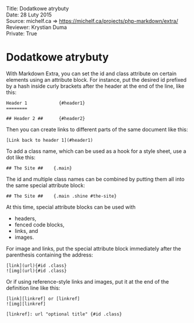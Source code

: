 Title: 		Dodatkowe atrybuty  
Date: 		28 Luty 2015  
Source:     michelf.ca => https://michelf.ca/projects/php-markdown/extra/  
Reviewer:	Krystian Duma  
Private:	True  

# Dodatkowe atrybuty

With Markdown Extra, you can set the id and class attribute on certain elements using an attribute block. For instance, put the desired id prefixed by a hash inside curly brackets after the header at the end of the line, like this:

```
Header 1            {#header1}
========

## Header 2 ##      {#header2}
```

Then you can create links to different parts of the same document like this:

```
[Link back to header 1](#header1)
```

To add a class name, which can be used as a hook for a style sheet, use a dot like this:

```
## The Site ##    {.main}
```
The id and multiple class names can be combined by putting them all into the same special attribute block:

```
## The Site ##    {.main .shine #the-site}
```
At this time, special attribute blocks can be used with

- headers,
- fenced code blocks,
- links, and
- images.

For image and links, put the special attribute block immediately after the parenthesis containing the address:

```
[link](url){#id .class}  
![img](url){#id .class}
```

Or if using reference-style links and images, put it at the end of the definition line like this:

```
[link][linkref] or [linkref]  
![img][linkref]

[linkref]: url "optional title" {#id .class}
```